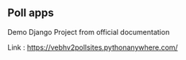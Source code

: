 ## Poll apps
Demo Django Project from official documentation

Link : https://vebhv2pollsites.pythonanywhere.com/
